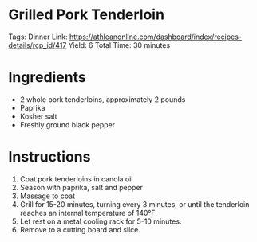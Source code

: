 # Grilled Pork Tenderloin

Tags: Dinner
Link: https://athleanonline.com/dashboard/index/recipes-details/rcp_id/417
Yield: 6
Total Time: 30 minutes

# **Ingredients**

- 2 whole pork tenderloins, approximately 2 pounds
- Paprika
- Kosher salt
- Freshly ground black pepper

# Instructions

1. Coat pork tenderloins in canola oil
2. Season with paprika, salt and pepper
3. Massage to coat
4. Grill for 15-20 minutes, turning every 3 minutes, or until the tenderloin reaches an internal temperature of 140°F.
5. Let rest on a metal cooling rack for 5-10 minutes.
6. Remove to a cutting board and slice.